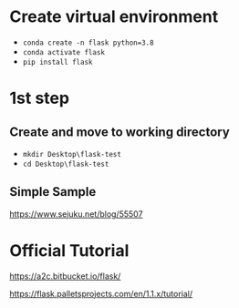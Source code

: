 # Create virtual environment

- `conda create -n flask python=3.8`
- `conda activate flask`
- `pip install flask`

# 1st step

## Create and move to working directory

- `mkdir Desktop\flask-test`
- `cd Desktop\flask-test`

## Simple Sample

https://www.sejuku.net/blog/55507

# Official Tutorial

https://a2c.bitbucket.io/flask/

https://flask.palletsprojects.com/en/1.1.x/tutorial/
